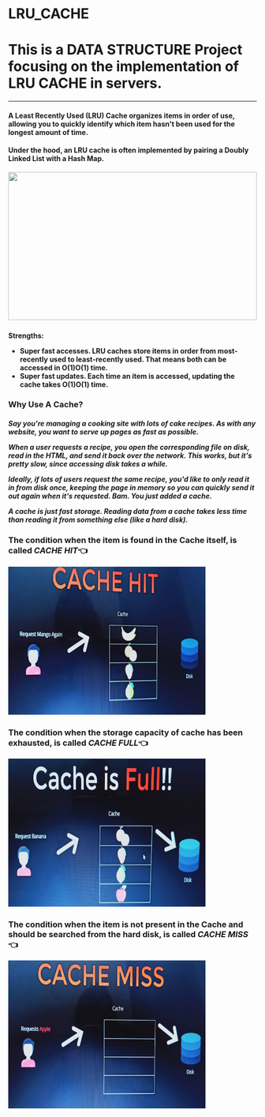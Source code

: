 # LRU_CACHE
<h1> This is a DATA STRUCTURE Project focusing on the implementation of LRU CACHE in servers.</h1>
<hr>
<h4> A Least Recently Used (LRU) Cache organizes items in order of use, allowing you to quickly identify which item hasn't been used for the longest amount of time.</h4>
<h4>Under the hood, an LRU cache is often implemented by pairing a Doubly Linked List with a Hash Map.</h4>

<img src="https://www.interviewbit.com/blog/wp-content/uploads/2021/10/LRU-Cache.jpg" width="100%" height="300px" centered>

<h4>Strengths:
<ul>
  <li>
Super fast accesses. LRU caches store items in order from most-recently used to least-recently used. That means both can be accessed in O(1)O(1) time.</li>

<li>Super fast updates. Each time an item is accessed, updating the cache takes O(1)O(1) time.</li>
  </ul>
  </h4>
  
 <h3> Why Use A Cache?</h3>
<h5>Say you're managing a cooking site with lots of cake recipes. As with any website, you want to serve up pages as fast as possible.

When a user requests a recipe, you open the corresponding file on disk, read in the HTML, and send it back over the network. This works, but it's pretty slow, since accessing disk takes a while.

Ideally, if lots of users request the same recipe, you'd like to only read it in from disk once, keeping the page in memory so you can quickly send it out again when it's requested. Bam. You just added a cache.

A cache is just fast storage. Reading data from a cache takes less time than reading it from something else (like a hard disk).</h5>



<h3>The condition when the item is found in the Cache itself, is called <i>CACHE HIT</i>👈 </h3>
<img src="https://raw.githubusercontent.com/VaishnaviNigam25/LRU_CACHE/main/cache-hit.jpeg" width="400px" height="300px">

<h3>The condition when the storage capacity of cache has been exhausted, is called <i>CACHE FULL</i>👈 </h3>
<img src="https://raw.githubusercontent.com/VaishnaviNigam25/LRU_CACHE/main/cache-full.jpeg" width="400px" height="300px">


<h3>The condition when the item is not present in the Cache and should be searched from the hard disk, is called <i>CACHE MISS</i>👈 </h3>
<img src="https://raw.githubusercontent.com/VaishnaviNigam25/LRU_CACHE/main/cache-miss.jpeg" width="400px" height="300px">



